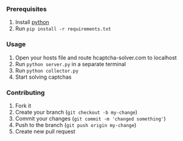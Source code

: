 ### Prerequisites
1. Install [python](https://www.python.org/downloads/)
2. Run `pip install -r requirements.txt`

### Usage
1. Open your hosts file and route hcaptcha-solver.com to localhost
2. Run `python server.py` in a separate terminal
3. Run `python collector.py`
4. Start solving captchas

### Contributing
1. Fork it
2. Create your branch (`git checkout -b my-change`)
3. Commit your changes (`git commit -m 'changed something'`)
4. Push to the branch (`git push origin my-change`)
5. Create new pull request
